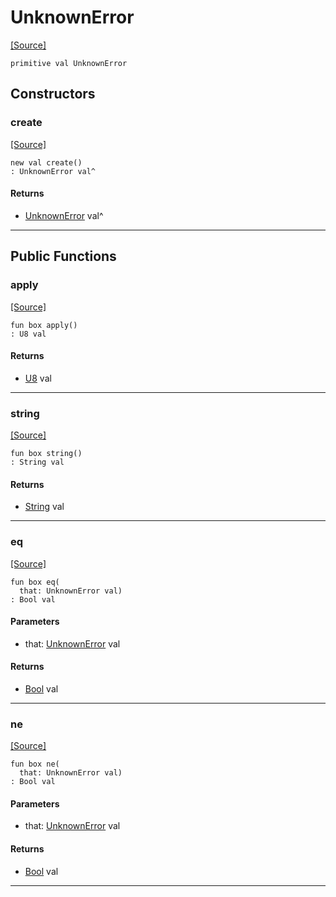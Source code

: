 # UnknownError
<span class="source-link">[[Source]](src/mqtt-primitives/errorCodes.md#L-0-35)</span>
```pony
primitive val UnknownError
```

## Constructors

### create
<span class="source-link">[[Source]](src/mqtt-primitives/errorCodes.md#L-0-35)</span>


```pony
new val create()
: UnknownError val^
```

#### Returns

* [UnknownError](mqtt-primitives-UnknownError.md) val^

---

## Public Functions

### apply
<span class="source-link">[[Source]](src/mqtt-primitives/errorCodes.md#L-0-35)</span>


```pony
fun box apply()
: U8 val
```

#### Returns

* [U8](builtin-U8.md) val

---

### string
<span class="source-link">[[Source]](src/mqtt-primitives/errorCodes.md#L-0-35)</span>


```pony
fun box string()
: String val
```

#### Returns

* [String](builtin-String.md) val

---

### eq
<span class="source-link">[[Source]](src/mqtt-primitives/errorCodes.md#L-0-35)</span>


```pony
fun box eq(
  that: UnknownError val)
: Bool val
```
#### Parameters

*   that: [UnknownError](mqtt-primitives-UnknownError.md) val

#### Returns

* [Bool](builtin-Bool.md) val

---

### ne
<span class="source-link">[[Source]](src/mqtt-primitives/errorCodes.md#L-0-35)</span>


```pony
fun box ne(
  that: UnknownError val)
: Bool val
```
#### Parameters

*   that: [UnknownError](mqtt-primitives-UnknownError.md) val

#### Returns

* [Bool](builtin-Bool.md) val

---

